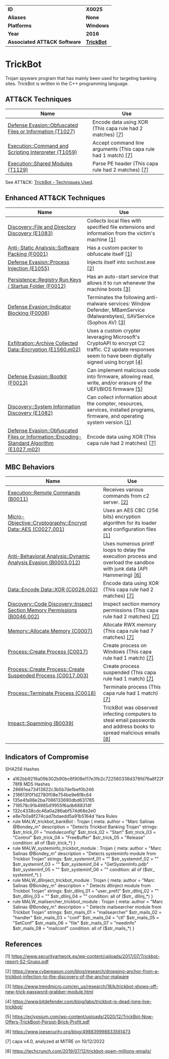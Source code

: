 <table>
<tr>
<td><b>ID</b></td>
<td><b>X0025</b></td>
</tr>
<tr>
<td><b>Aliases</b></td>
<td><b>None</b></td>
</tr>
<tr>
<td><b>Platforms</b></td>
<td><b>Windows</b></td>
</tr>
<tr>
<td><b>Year</b></td>
<td><b>2016</b></td>
</tr>
<tr>
<td><b>Associated ATT&CK Software</b></td>
<td><b><a href="https://attack.mitre.org/software/S0266/">TrickBot</a></b></td>
</tr>
</table>


# TrickBot

Trojan spyware program that has mainly been used for targeting banking sites. TrickBot is written in the C++ programming language.


## ATT&CK Techniques

|Name|Use|
|---|---|
|[Defense Evasion::Obfuscated Files or Information (T1027)](https://attack.mitre.org/techniques/T1027)|Encode data using XOR (This capa rule had 2 matches) [[7]](#7) |
|[Execution::Command and Scripting Interpreter (T1059)](https://attack.mitre.org/techniques/T1059)|Accept command line arguments (This capa rule had 1 match) [[7]](#7) |
|[Execution::Shared Modules (T1129)](https://attack.mitre.org/techniques/T1129)|Parse PE header (This capa rule had 2 matches) [[7]](#7) |

See ATT&CK: [TrickBot - Techniques Used](https://attack.mitre.org/software/S0266/).

## Enhanced ATT&CK Techniques

|Name|Use|
|---|---|
|[Discovery::File and Directory Discovery (E1083)](../discovery/file-and-directory-discovery.md)|Collects local files with specified file extensions and information from the victim's machine [[1]](#1) |
|[Anti-Static Analysis::Software Packing (F0001)](../anti-static-analysis/software-packing.md)|Has a custom packer to obfuscate itself  [[1]](#1) |
|[Defense Evasion::Process Injection (E1055)](../defense-evasion/process-injection.md)|Injects itself into svchost.exe  [[2]](#2) |
|[Persistence::Registry Run Keys / Startup Folder (F0012)](../persistence/registry-run-keys-startup-folder.md)|Has an auto-start service that allows it to run whenever the machine boots  [[3]](#3) |
|[Defense Evasion::Indicator Blocking (F0006)](../defense-evasion/indicator-blocking.md)|Terminates the following anti-malware services: Window Defender, MBamService (Malwarebytes), SAVService (Sophos AV) [[3]](#3) |
|[Exfiltration::Archive Collected Data::Encryption (E1560.m02)](../exfiltration/archive-collected-data.md)|Uses a custom crypter leveraging Microsoft's CryptoAPI to encrypt C2 traffic. C2 update responses seem to have been digitally signed using bcrypt  [[4]](#4) |
|[Defense Evasion::Bootkit (F0013)](../defense-evasion/bootkit.md)|Can implement malicious code into firmware, allowing read, write, and/or erasure of the UEFI/BIOS firmware  [[5]](#5) |
|[Discovery::System Information Discovery (E1082)](../discovery/system-information-discovery.md)|Can collect information about the compter, resources, services, installed programs, firmware, and operating system version [[1]](#1) |
|[Defense Evasion::Obfuscated Files or Information::Encoding-Standard Algorithm (E1027.m02)](../defense-evasion/obfuscated-files-or-information.md)|Encode data using XOR (This capa rule had 2 matches) [[7]](#7) |

## MBC Behaviors

|Name|Use|
|---|---|
|[Execution::Remote Commands (B0011)](../execution/remote-commands.md)|Receives various commands from c2 server.  [[2]](#2) |
|[Micro-Objective::Cryptography::Encrypt Data::AES (C0027.001)](../micro-behaviors/cryptography/encrypt-data.md)|Uses an AES CBC (256 bits) encryption algorithm for its loader and configuration files  [[1]](#1) |
|[Anti-Behavioral Analysis::Dynamic Analysis Evasion (B0003.012)](../anti-behavioral-analysis/dynamic-analysis-evasion.md)|Uses numerous printf loops to delay the execution process and overload the sandbox with junk data (API Hammering) [[6]](#6) |
|[Data::Encode Data::XOR (C0026.002)](../micro-behaviors/data/encode-data.md)|Encode data using XOR (This capa rule had 2 matches) [[7]](#7) |
|[Discovery::Code Discovery::Inspect Section Memory Permissions (B0046.002)](../discovery/code-discovery.md)|Inspect section memory permissions (This capa rule had 2 matches) [[7]](#7) |
|[Memory::Allocate Memory (C0007)](../micro-behaviors/memory/allocate-memory.md)|Allocate RWX memory (This capa rule had 7 matches) [[7]](#7) |
|[Process::Create Process (C0017)](../micro-behaviors/process/create-process.md)|Create process on Windows (This capa rule had 1 match) [[7]](#7) |
|[Process::Create Process::Create Suspended Process (C0017.003)](../micro-behaviors/process/create-process.md)|Create process suspended (This capa rule had 1 match) [[7]](#7) |
|[Process::Terminate Process (C0018)](../micro-behaviors/process/terminate-process.md)|Terminate process (This capa rule had 1 match) [[7]](#7) |
|[Impact::Spamming (B0039)](../impact/spamming.md)|TrickBot was observed infecting computers to steal email passwords and address books to spread malicious emails [[8]](#8)|

## Indicators of Compromise

SHA256 Hashes
- a162bb9219a09b302b90bc6f908e117e3fb2c722560336d378fd76a8f22f78f8
MD5 Hashes
- 28661ea73413822c3b5b7de1bef0b246
- 218613f0f1d2780f08e754be9e6f8c64
- 135e4fa98e2ba7086133690dbd631785
- 719578c91b4985d1f955f6adb688314f
- 132c4338cdc46a0a286abf574d68e2e0
- e8e7b0a8f274cad7bdaedd5a91b5164d
Yara Rules
- rule MALW_trickbot_bankBot : Trojan { meta: author = "Marc Salinas @Bondey_m" description = "Detects Trickbot Banking Trojan" strings: $str_trick_01 = "moduleconfig" $str_trick_02 = "Start" $str_trick_03 = "Control" $str_trick_04 = "FreeBuffer" $str_trick_05 = "Release" condition: all of ($str_trick_*) }
- rule MALW_systeminfo_trickbot_module : Trojan { meta: author = "Marc Salinas @Bondey_m" description = "Detects systeminfo module from Trickbot Trojan" strings: $str_systeminf_01 = "" $str_systeminf_02 = "" $str_systeminf_03 = "" $str_systeminf_04 = "GetSystemInfo.pdb" $str_systeminf_05 = "" $str_systeminf_06 = "" condition: all of ($str_ systeminf_*) }
- rule MALW_dllinject_trickbot_module : Trojan { meta: author = "Marc Salinas @Bondey_m" description = " Detects dllinject module from Trickbot Trojan" strings: $str_dllinj_01 = "user_pref(" $str_dllinj_02 = "" $str_dllinj_03 = "" $str_dllinj_04 = "" condition: all of ($str_ dllinj_*) }
- rule MALW_mailsercher_trickbot_module : Trojan { meta: author = "Marc Salinas @Bondey_m" description = " Detects mailsearcher module from Trickbot Trojan" strings: $str_mails_01 = "mailsearcher" $str_mails_02 = "handler" $str_mails_03 = "conf" $str_mails_04 = "ctl" $str_mails_05 = "SetConf" $str_mails_06 = "file" $str_mails_07 = "needinfo" $str_mails_08 = "mailconf" condition: all of ($str_mails_*) }

## References

<a name="1">[1]</a> https://www.securityartwork.es/wp-content/uploads/2017/07/Trickbot-report-S2-Grupo.pdf

<a name="2">[2]</a> https://www.cybereason.com/blog/research/dropping-anchor-from-a-trickbot-infection-to-the-discovery-of-the-anchor-malware

<a name="3">[3]</a> https://www.trendmicro.com/en_us/research/18/k/trickbot-shows-off-new-trick-password-grabber-module.html

<a name="4">[4]</a> https://www.bitdefender.com/blog/labs/trickbot-is-dead-long-live-trickbot/

<a name="5">[5]</a> https://eclypsium.com/wp-content/uploads/2020/12/TrickBot-Now-Offers-TrickBoot-Persist-Brick-Profit.pdf

<a name="6">[6]</a> https://www.joesecurity.org/blog/498839998833561473

<a name="7">[7]</a> capa v4.0, analyzed at MITRE on 10/12/2022

<a name="8">[8]</a> https://techcrunch.com/2019/07/12/trickbot-spam-millions-emails/

